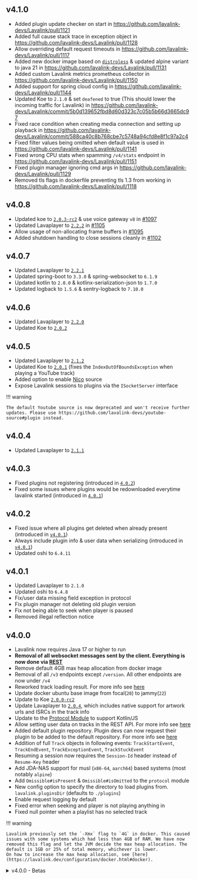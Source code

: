 ## v4.1.0
* Added plugin update checker on start in https://github.com/lavalink-devs/Lavalink/pull/1121
* Added full cause stack trace in exception object in https://github.com/lavalink-devs/Lavalink/pull/1128
* Allow overriding default request timeouts in https://github.com/lavalink-devs/Lavalink/pull/1117
* Added new docker image based on [`distroless`](https://github.com/GoogleContainerTools/distroless) & updated alpine variant to java 21 in https://github.com/lavalink-devs/Lavalink/pull/1131
* Added custom Lavalink metrics prometheus collector in https://github.com/lavalink-devs/Lavalink/pull/1150
* Added support for spring cloud config in https://github.com/lavalink-devs/Lavalink/pull/1144
* Updated Koe to `2.1.0` & set `deafened` to true (This should lower the incoming traffic for Lavalink) in https://github.com/lavalink-devs/Lavalink/commit/5b0d139652fbd8d60d323c7c05b5b66d3665dc97
* Fixed race condition when creating media connection and setting up playback in https://github.com/lavalink-devs/Lavalink/commit/588ca40c8b768cbe7c5748a94cfd8e8f1c97a2c4
* Fixed filter values being omitted when default value is used in https://github.com/lavalink-devs/Lavalink/pull/1141
* Fixed wrong CPU stats when spamming `/v4/stats` endpoint in https://github.com/lavalink-devs/Lavalink/pull/1151
* Fixed plugin manager ignoring cmd args in https://github.com/lavalink-devs/Lavalink/pull/1129
* Removed tls flags in dockerfile preventing tls 1.3 from working in https://github.com/lavalink-devs/Lavalink/pull/1118

## v4.0.8
* Updated koe to [`2.0.3-rc2`](https://github.com/KyokoBot/koe/releases/tag/2.0.3-rc2) & use voice gateway `v8` in [#1097](https://github.com/lavalink-devs/Lavalink/pull/1097)
* Updated Lavaplayer to [`2.2.2`](https://github.com/lavalink-devs/lavaplayer/releases/tag/2.2.2) in [#1105](https://github.com/lavalink-devs/Lavalink/pull/1105)
* Allow usage of non-allocating frame buffers in [#1095](https://github.com/lavalink-devs/Lavalink/pull/1095)
* Added shutdown handling to close sessions cleanly in [#1102](https://github.com/lavalink-devs/Lavalink/pull/1102)

## v4.0.7
* Updated Lavaplayer to [`2.2.1`](https://github.com/lavalink-devs/lavaplayer/releases/tag/2.2.1)
* Updated spring-boot to `3.3.0` & spring-websocket to `6.1.9`
* Updated kotlin to `2.0.0` & kotlinx-serialization-json to `1.7.0`
* Updated logback to `1.5.6` & sentry-logback to `7.10.0`

## v4.0.6
* Updated Lavaplayer to [`2.2.0`](https://github.com/lavalink-devs/lavaplayer/releases/tag/2.2.0)
* Updated Koe to [`2.0.2`](https://github.com/KyokoBot/koe/releases/tag/2.0.2)

## v4.0.5
* Updated Lavaplayer to [`2.1.2`](https://github.com/lavalink-devs/lavaplayer/releases/tag/2.1.2)
* Updated Koe to [`2.0.1`](https://github.com/KyokoBot/koe/releases/tag/2.0.1) (fixes the `IndexOutOfBoundsException` when playing a YouTube track)
* Added option to enable [Nico](https://www.nicovideo.jp/) source
* Expose Lavalink sessions to plugins via the `ISocketServer` interface

!!! warning

    The default Youtube source is now deprecated and won't receive further updates. Please use https://github.com/lavalink-devs/youtube-source#plugin instead.

## v4.0.4
* Updated Lavaplayer to [`2.1.1`](https://github.com/lavalink-devs/lavaplayer/releases/tag/2.1.1)

## v4.0.3
* Fixed plugins not registering (introduced in [`4.0.2`](https://github.com/lavalink-devs/Lavalink/releases/tag/4.0.2))
* Fixed some issues where plugins would be redownloaded everytime lavalink started (introduced in [`4.0.1`](https://github.com/lavalink-devs/Lavalink/releases/tag/4.0.1))

## v4.0.2
* Fixed issue where all plugins get deleted when already present (introduced in [`v4.0.1`](https://github.com/lavalink-devs/Lavalink/releases/tag/4.0.1))
* Always include plugin info & user data when serializing (introduced in [`v4.0.1`](https://github.com/lavalink-devs/Lavalink/releases/tag/4.0.1))
* Updated oshi to `6.4.11`

## v4.0.1
* Updated Lavaplayer to `2.1.0`
* Updated oshi to `6.4.8`
* Fix/user data missing field exception in protocol
* Fix plugin manager not deleting old plugin version
* Fix not being able to seek when player is paused
* Removed illegal reflection notice

## v4.0.0
* Lavalink now requires Java 17 or higher to run
* **Removal of all websocket messages sent by the client. Everything is now done via [REST](../api/rest.md)**
* Remove default 4GB max heap allocation from docker image
* Removal of all `/v3` endpoints except `/version`. All other endpoints are now under `/v4`
* Reworked track loading result. For more info see [here](../api/rest.md#track-loading-result)
* Update docker ubuntu base image from focal(`20`) to jammy(`22`)
* Update to Koe [`2.0.0-rc2`](https://github.com/KyokoBot/koe/releases/tag/2.0.0-rc2)
* Update Lavaplayer to [`2.0.4`](https://github.com/lavalink-devs/lavaplayer/releases/tag/2.0.4), which includes native support for artwork urls and ISRCs in the track info
* Update to the [Protocol Module](https://github.com/lavalink-devs/Lavalink/tree/master/protocol) to support Kotlin/JS
* Allow setting user data on tracks in the REST API. For more info see [here](../api/rest.md#update-player-track)
* Added default plugin repository. Plugin devs can now request their plugin to be added to the default repository. For more info see [here](../api/plugins.md#distributing-your-plugin)
* Addition of full `Track` objects in following events: `TrackStartEvent`, `TrackEndEvent`, `TrackExceptionEvent`, `TrackStuckEvent`
* Resuming a session now requires the `Session-Id` header instead of `Resume-Key` header
* Add JDA-NAS support for musl (`x86-64`, `aarch64`) based systems (most notably `alpine`)
* Add `Omissible#isPresent` & `Omissible#isOmitted` to the `protocol` module
* New config option to specify the directory to load plugins from. `lavalink.pluginsDir` (defaults to `./plugins`)
* Enable request logging by default
* Fixed error when seeking and player is not playing anything in
* Fixed null pointer when a playlist has no selected track

!!! warning

    Lavalink previously set the `-Xmx` flag to `4G` in docker. This caused issues with some systems which had less than 4GB of RAM. We have now removed this flag and let the JVM decide the max heap allocation. The default is 1GB or 25% of total memory, whichever is lower.
    On how to increase the max heap allocation, see [here](https://lavalink.dev/configuration/docker.html#docker).

<details markdown="1">
<summary>v4.0.0 - Betas</summary>

## v4.0.0-beta.5
* Update lavaplayer to [`2.0.3`](https://github.com/lavalink-devs/lavaplayer/releases/tag/2.0.2) - Fixed YouTube access token errors
* Added default plugin repository. Plugin devs can now request their plugin to be added to the default repository. For more info see [here](../api/plugins.md#distributing-your-plugin)
* Fixed error when seeking and player is not playing anything in

## v4.0.0-beta.4

* Update lavaplayer to [`2.0.2`](https://github.com/lavalink-devs/lavaplayer/releases/tag/2.0.2) - Support MPEG 2.5 and fixed some requests not timing out
* Add `Omissible#isPresent` & `Omissible#isOmitted` to the `protocol` module
* Fix null pointer when a playlist has no selected track

## v4.0.0-beta.3

* Update lavaplayer to [`2.0.0`](https://github.com/lavalink-devs/lavaplayer/releases/tag/2.0.0) - Fixed YouTube 403 errors & YouTube access token errors

## v4.0.0-beta.2

* Update lavaplayer to [`08cfbc0`](https://github.com/Walkyst/lavaplayer-fork/commit/08cfbc05953128f3cf727ea3bcbe41dabcd1c7db) - Fixed ogg streaming
* Add JDA-NAS support for musl (`x86-64`, `aarch64`) based systems (most notably `alpine`)
* New config option to specify the directory to load plugins from. `lavalink.pluginsDir` (defaults to `./plugins`)

## v4.0.0-beta.1

* New Lavalink now requires Java 17 or higher to run
* **Removal of all websocket messages sent by the client. Everything is now done via [REST](../api/rest.md)**
* Update to [Lavaplayer custom branch](https://github.com/Walkyst/lavaplayer-fork/tree/custom), which includes native support for artwork urls and ISRCs in the track info
* Addition of full `Track` objects in following events: `TrackStartEvent`, `TrackEndEvent`, `TrackExceptionEvent`, `TrackStuckEvent`
* Resuming a session now requires the `Session-Id` header instead of `Resume-Key` header
* Reworked track loading result. For more info see [here](../api/rest.md#track-loading-result)
* Update to the [Protocol Module](https://github.com/lavalink-devs/Lavalink/tree/master/protocol) to support Kotlin/JS
* Removal of all `/v3` endpoints except `/version`. All other endpoints are now under `/v4`

!!! warning

    This is a beta release, and as such, may contain bugs. Please report any bugs you find to the [issue tracker](https://github.com/lavalink-devs/Lavalink/issues/new/choose).
    For more info on the changes in this release, see [here](./index.md#significant-changes)
    If you have any question regarding the changes in this release, please ask in the [support server]({{ discord_help }}) or [GitHub discussions](https://github.com/lavalink-devs/Lavalink/discussions/categories/q-a)

Contributors:
[@topi314](https://github.com/topi314), [@freyacodes](https://github.com/freyacodes), [@DRSchlaubi](https://github.com/DRSchlaubi) and [@melike2d](https://github.com/melike2d)

</details>
